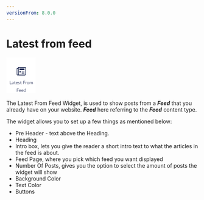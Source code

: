 ```yaml
---
versionFrom: 8.0.0
---
```


# Latest from feed

![Latest from Feed widget icon](images/The-Latest-Form-Feed-Widget1.png)

The Latest From Feed Widget, is used to show posts from a ***Feed*** that you already have on your website. ***Feed*** here referring to the ***Feed*** content type.

The widget allows you to set up a few things as mentioned below:

- Pre Header - text above the Heading.
- Heading
- Intro box, lets you give the reader a short intro text to what the articles in the feed is about.
- Feed Page, where you pick which feed you want displayed
- Number Of Posts, gives you the option to select the amount of posts the widget will show
- Background Color
- Text Color
- Buttons
